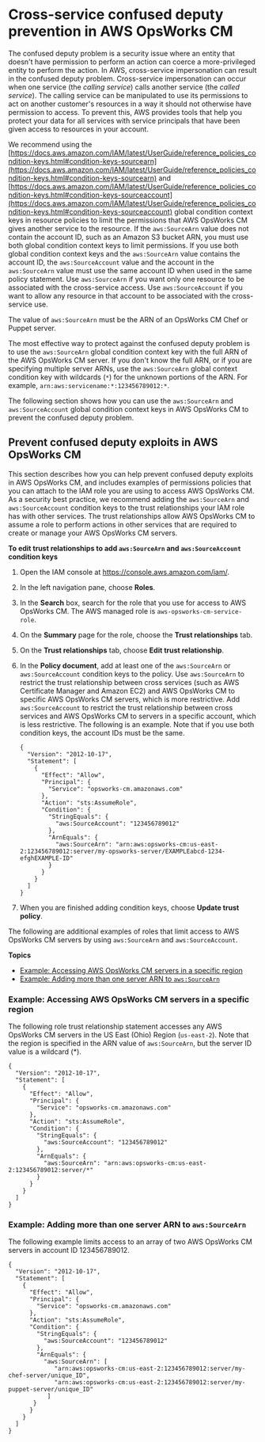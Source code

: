 # Cross\-service confused deputy prevention in AWS OpsWorks CM<a name="cross-service-confused-deputy-prevention"></a>

The confused deputy problem is a security issue where an entity that doesn't have permission to perform an action can coerce a more\-privileged entity to perform the action\. In AWS, cross\-service impersonation can result in the confused deputy problem\. Cross\-service impersonation can occur when one service \(the *calling service*\) calls another service \(the *called service*\)\. The calling service can be manipulated to use its permissions to act on another customer's resources in a way it should not otherwise have permission to access\. To prevent this, AWS provides tools that help you protect your data for all services with service principals that have been given access to resources in your account\. 

We recommend using the [https://docs.aws.amazon.com/IAM/latest/UserGuide/reference_policies_condition-keys.html#condition-keys-sourcearn](https://docs.aws.amazon.com/IAM/latest/UserGuide/reference_policies_condition-keys.html#condition-keys-sourcearn) and [https://docs.aws.amazon.com/IAM/latest/UserGuide/reference_policies_condition-keys.html#condition-keys-sourceaccount](https://docs.aws.amazon.com/IAM/latest/UserGuide/reference_policies_condition-keys.html#condition-keys-sourceaccount) global condition context keys in resource policies to limit the permissions that AWS OpsWorks CM gives another service to the resource\. If the `aws:SourceArn` value does not contain the account ID, such as an Amazon S3 bucket ARN, you must use both global condition context keys to limit permissions\. If you use both global condition context keys and the `aws:SourceArn` value contains the account ID, the `aws:SourceAccount` value and the account in the `aws:SourceArn` value must use the same account ID when used in the same policy statement\. Use `aws:SourceArn` if you want only one resource to be associated with the cross\-service access\. Use `aws:SourceAccount` if you want to allow any resource in that account to be associated with the cross\-service use\.

The value of `aws:SourceArn` must be the ARN of an OpsWorks CM Chef or Puppet server\.

The most effective way to protect against the confused deputy problem is to use the `aws:SourceArn` global condition context key with the full ARN of the AWS OpsWorks CM server\. If you don't know the full ARN, or if you are specifying multiple server ARNs, use the `aws:SourceArn` global context condition key with wildcards \(`*`\) for the unknown portions of the ARN\. For example, `arn:aws:servicename:*:123456789012:*`\.

The following section shows how you can use the `aws:SourceArn` and `aws:SourceAccount` global condition context keys in AWS OpsWorks CM to prevent the confused deputy problem\.

## Prevent confused deputy exploits in AWS OpsWorks CM<a name="confused-deputy-opsworks-cm-procedure"></a>

This section describes how you can help prevent confused deputy exploits in AWS OpsWorks CM, and includes examples of permissions policies that you can attach to the IAM role you are using to access AWS OpsWorks CM\. As a security best practice, we recommend adding the `aws:SourceArn` and `aws:SourceAccount` condition keys to the trust relationships your IAM role has with other services\. The trust relationships allow AWS OpsWorks CM to assume a role to perform actions in other services that are required to create or manage your AWS OpsWorks CM servers\.

**To edit trust relationships to add `aws:SourceArn` and `aws:SourceAccount` condition keys**

1. Open the IAM console at [https://console\.aws\.amazon\.com/iam/](https://console.aws.amazon.com/iam/)\.

1. In the left navigation pane, choose **Roles**\.

1. In the **Search** box, search for the role that you use for access to AWS OpsWorks CM\. The AWS managed role is `aws-opsworks-cm-service-role`\.

1. On the **Summary** page for the role, choose the **Trust relationships** tab\.

1. On the **Trust relationships** tab, choose **Edit trust relationship**\.

1. In the **Policy document**, add at least one of the `aws:SourceArn` or `aws:SourceAccount` condition keys to the policy\. Use `aws:SourceArn` to restrict the trust relationship between cross services \(such as AWS Certificate Manager and Amazon EC2\) and AWS OpsWorks CM to specific AWS OpsWorks CM servers, which is more restrictive\. Add `aws:SourceAccount` to restrict the trust relationship between cross services and AWS OpsWorks CM to servers in a specific account, which is less restrictive\. The following is an example\. Note that if you use both condition keys, the account IDs must be the same\.

   ```
   {
     "Version": "2012-10-17",
     "Statement": [
       {
         "Effect": "Allow",
         "Principal": {
           "Service": "opsworks-cm.amazonaws.com"
         },
         "Action": "sts:AssumeRole",
         "Condition": {
           "StringEquals": {
             "aws:SourceAccount": "123456789012"
           },
           "ArnEquals": {
             "aws:SourceArn": "arn:aws:opsworks-cm:us-east-2:123456789012:server/my-opsworks-server/EXAMPLEabcd-1234-efghEXAMPLE-ID"
           }
         }
       }
     ]
   }
   ```

1. When you are finished adding condition keys, choose **Update trust policy**\.

The following are additional examples of roles that limit access to AWS OpsWorks CM servers by using `aws:SourceArn` and `aws:SourceAccount`\.

**Topics**
+ [Example: Accessing AWS OpsWorks CM servers in a specific region](#confused-deputy-opsworks-cm-example-1)
+ [Example: Adding more than one server ARN to `aws:SourceArn`](#confused-deputy-opsworks-cm-example-2)

### Example: Accessing AWS OpsWorks CM servers in a specific region<a name="confused-deputy-opsworks-cm-example-1"></a>

The following role trust relationship statement accesses any AWS OpsWorks CM servers in the US East \(Ohio\) Region \(`us-east-2`\)\. Note that the region is specified in the ARN value of `aws:SourceArn`, but the server ID value is a wildcard \(\*\)\.

```
{
  "Version": "2012-10-17",
  "Statement": [
    {
      "Effect": "Allow",
      "Principal": {
        "Service": "opsworks-cm.amazonaws.com"
      },
      "Action": "sts:AssumeRole",
      "Condition": {
        "StringEquals": {
          "aws:SourceAccount": "123456789012"
        },
        "ArnEquals": {
          "aws:SourceArn": "arn:aws:opsworks-cm:us-east-2:123456789012:server/*"
        }
      }
    }
  ]
}
```

### Example: Adding more than one server ARN to `aws:SourceArn`<a name="confused-deputy-opsworks-cm-example-2"></a>

The following example limits access to an array of two AWS OpsWorks CM servers in account ID 123456789012\.

```
{
  "Version": "2012-10-17",
  "Statement": [
    {
      "Effect": "Allow",
      "Principal": {
        "Service": "opsworks-cm.amazonaws.com"
      },
      "Action": "sts:AssumeRole",
      "Condition": {
        "StringEquals": {
          "aws:SourceAccount": "123456789012"
        },
        "ArnEquals": {
          "aws:SourceArn": [
             "arn:aws:opsworks-cm:us-east-2:123456789012:server/my-chef-server/unique_ID",
             "arn:aws:opsworks-cm:us-east-2:123456789012:server/my-puppet-server/unique_ID"
           ]
       }
      }
    }
  ]
}
```